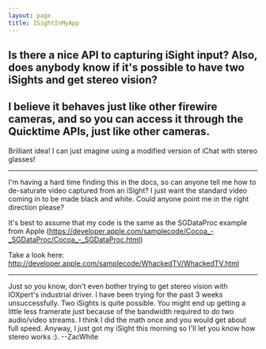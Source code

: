 ```yaml
---
layout: page
title: ISightInMyApp
---
```


Is there a nice API to capturing iSight input?  Also, does anybody know if it's possible to have two iSights and get stereo vision?
----
I believe it behaves just like other firewire cameras, and so you can access it through the Quicktime APIs, just like other cameras.
----
Brilliant idea! I can just imagine using a modified version of iChat with stereo glasses!

----

I'm having a hard time finding this in the docs, so can anyone tell me how to de-saturate video captured from an iSight? I just want the standard video coming in to be made black and white. Could anyone point me in the right direction please?

It's best to assume that my code is the same as the SGDataProc example from Apple (https://developer.apple.com/samplecode/Cocoa_-_SGDataProc/Cocoa_-_SGDataProc.html)

Take a look here: http://developer.apple.com/samplecode/WhackedTV/WhackedTV.html

----
Just so you know, don't even bother trying to get stereo vision with IOXpert's industrial driver. I have been trying for the past 3 weeks unsuccessfully. Two iSights is quite possible. You might end up getting a little less framerate just because of the bandwidth required to do two audio/video streams. I think I did the math once and you would get about full speed. Anyway, I just got my iSight this morning so I'll let you know how stereo works :). --ZacWhite

